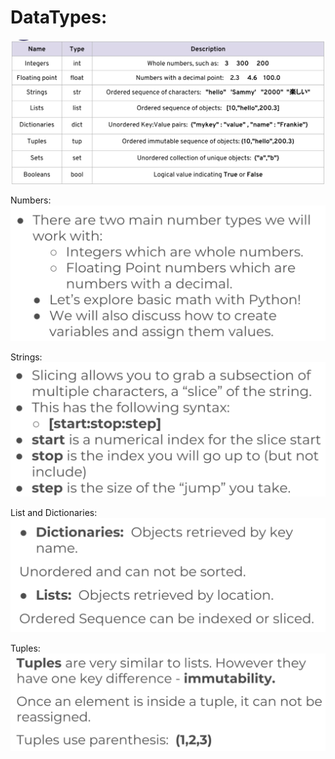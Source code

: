 

# DataTypes:
![DataTypes](Images/DataTypes.png)

Numbers:
![DataTypes](Images/Integers.png)

Strings:
![DataTypes](Images/Strings.png)

List and Dictionaries:
![DataTypes](Images/List%20and%20Dictionaries.png)

Tuples:
![DataTypes](Images/Tuples.png)
